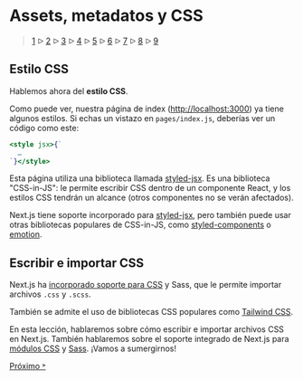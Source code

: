 # Assets, metadatos y CSS

> [1](./1.md) &#5125; [2](./2.md) &#5125; [3](./3.md) &#5125; [4](./4.md) &#5125; [5](./5.md) &#5125; [6](./6.md) &#5125; [7](./7.md) &#5125; [8](./8.md) &#5125; [9](./9.md)

## Estilo CSS

Hablemos ahora del **estilo CSS**.

Como puede ver, nuestra página de index (<http://localhost:3000>) ya tiene algunos estilos. Si echas un vistazo en `pages/index.js`, deberías ver un código como este:

```jsx
<style jsx>{`
  …
`}</style>
```

Esta página utiliza una biblioteca llamada [styled-jsx](https://github.com/vercel/styled-jsx). Es una biblioteca "CSS-in-JS": le permite escribir CSS dentro de un componente React, y los estilos CSS tendrán un alcance (otros componentes no se verán afectados).

Next.js tiene soporte incorporado para [styled-jsx](https://github.com/vercel/styled-jsx), pero también puede usar otras bibliotecas populares de CSS-in-JS, como [styled-components](https://github.com/vercel/next.js/tree/canary/examples/with-styled-components) o [emotion](https://github.com/vercel/next.js/tree/canary/examples/with-emotion).

## Escribir e importar CSS

Next.js ha [incorporado soporte para CSS](https://nextjs.org/docs/basic-features/built-in-css-support) y Sass, que le permite importar archivos `.css` y `.scss`.

También se admite el uso de bibliotecas CSS populares como [Tailwind CSS](https://github.com/vercel/next.js/tree/canary/examples/with-tailwindcss).

En esta lección, hablaremos sobre cómo escribir e importar archivos CSS en Next.js. También hablaremos sobre el soporte integrado de Next.js para [módulos CSS](https://nextjs.org/docs/basic-features/built-in-css-support#adding-component-level-css) y [Sass](https://nextjs.org/docs/basic-features/built-in-css-support#sass-support). ¡Vamos a sumergirnos!

[Próximo &#707;](./6.md)

